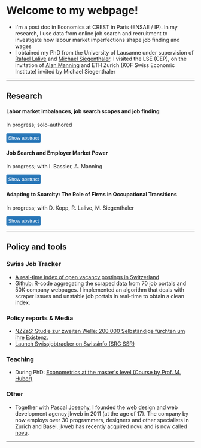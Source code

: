 # Welcome to my webpage!

- I'm a post doc in Economics at CREST in Paris (ENSAE / IP). In my research, I use data from online job search and recruitment to investigate how labour market imperfections shape job finding and wages
- I obtained my PhD from the University of Lausanne under supervision of [Rafael Lalive](https://sites.google.com/site/rafaellalive/) and [Michael Siegenthaler](https://kof.ethz.ch/en/the-institute/kof-divisions/research-division-labour-market-economics.html). I visited the LSE (CEP), on the invitation of [Alan Manning](https://en.wikipedia.org/wiki/Alan_Manning) and ETH Zurich (KOF Swiss Economic Institute) invited by Michael Siegenthaler

***

## Research 


####  Labor market imbalances, job search scopes and job finding
In progress; solo-authored

<button class="show-button" onclick="toggleAbstract('abstract2')">Show abstract</button>
<div id="abstract2" class="abstract">
 This paper investigates how jobseekers adjust the breadth of their search across different segments of the labour market and how such adjustments affect employment outcomes. Imbalances often exist between jobseekers and vacancies in certain occupations or regions, potentially creating opportunities for jobseekers to adjust their search strategies and target segments where demand for them is high.
 I use a unique dataset that combines administrative unemployment records with detailed click data on job postings to measure search scope. I focus on two dimensions of breadth: the distance between a jobseeker’s residence and the posted job, and the local labour market tightness in the commuting zone–occupation segments. A key challenge is that jobseekers self-select into their search strategies. To address this, I exploit exogenous variation in the assignment of jobseekers to caseworkers, whose distinct tendencies influence jobseekers’ subsequent search patterns. I then link these caseworker-induced shifts in search scope to unemployment duration and job quality. My findings suggest that encouraging broader job search or targeting sectors with high labour demand surpluses has measurable effects on reemployment prospects and can alleviate mismatches between labour supply and demand. These results provide policy-relevant insights on how targeted counselling can shape jobseekers’ behaviour and improve labour market efficiency.
 </div>


#### Job Search and Employer Market Power
In progress; with I. Bassier, A. Manning

<button class="show-button" onclick="toggleAbstract('abstract3')">Show abstract</button>
<div id="abstract3" class="abstract">
This paper provides a framework for thinking about how the job search of workers affects the market power of employers. We present a way of thinking about this which encapsulates popular existing models in which employer market power is based on either frictions in labor markets or imperfect substitutability among jobs. We show how this model can be used to compute measures of the extent of employer market power and relates them to popularly used measures of concentration ratios. We use data on the search behaviour of Swiss unemployed to investigate the number of employers being considered by job-seekers using 'clicks' on vacancies to define consideration sets. 
</div>

#### Adapting to Scarcity: The Role of Firms in Occupational Transitions
In progress; with D. Kopp, R. Lalive, M. Siegenthaler

<button class="show-button" onclick="toggleAbstract('abstract1')">Show abstract</button>
<div id="abstract1" class="abstract">
We analyze how overlap in job requirements and labor market conditions affect recruiters' and job seekers' search across occupational boundaries. We leverage unique click data from a job and recruitment platform linked to Swiss unemployment register records. We develop a novel measure of occupational similarity that quantifies the overlap in  job requirements in vacancy postings between and within occupations. Overlap strongly determines job seekers' clicks on jobs in other occupations and recruiters' contacts of candidates from other occupations. 
However, job seekers' last occupation is also important. Job seekers and recruiters are substantially more likely to focus on jobs or candidates in the same occupation than in other occupations with the same overlap. Finally, the importance of the last occupation varies with scarcity. If tightness in an occupation increases, job seekers are less likely to consider switching occupation while recruiters are more inclined to contact candidates from other occupations, particularly those from similar, lower-paying occupations. A key novelty of these analyses is to demonstrate recruiters' important role in moderating job seekers' ability to change occupations.</div>


***

## Policy and tools

### Swiss Job Tracker

- [A real-time index of open vacancy postings in Switzerland](http://swissjobtracker.ch/)
- [Github](https://github.com/swissjobtracker/chjobtracker): R-code aggregating the scraped data from 70 job portals and 50K company webpages. I implemented an algorithm that deals with scraper issues and unstable job portals in real-time to obtain a clean index.

### Policy reports & Media

- [NZZaS: Studie zur zweiten Welle: 200 000 Selbständige fürchten um ihre Existenz](https://nzzas.nzz.ch/wirtschaft/zweite-welle-viele-selbstaendige-fuerchten-um-ihre-existenz-ld.1589295). 
- [Launch Swissjobtracker on Swissinfo (SRG SSR)](https://www.swissinfo.ch/fre/toute-l-actu-en-bref/repli-du-nombre-d-offres-d-emplois-en-d%C3%A9cembre--%C3%A9tude-/48136458)

### Teaching

- During PhD: [Econometrics at the master's level (Course by Prof. M. Huber)](https://hecnet.unil.ch/hec/syllabus/descriptif/2551?dyn_lang=en)

### Other

- Together with Pascal Josephy, I founded the web design and web development agency jkweb in 2011 (at the age of 17). The company by now employs over 30 programmers, designers and other specialists in Zurich and Basel. jkweb has recently acquired novu and is now called [novu](https://novu.ch/). 

***

<script>
    // JavaScript function to toggle visibility
    function toggleAbstract(id) {
        const abstract = document.getElementById(id);
        if (abstract.style.display === "none" || abstract.style.display === "") {
            abstract.style.display = "block";
        } else {
            abstract.style.display = "none";
        }
    }
</script>

<style>
    /* CSS for styling */
    .abstract {
        display: none; /* Abstracts are hidden by default */
        margin: 10px 0;
        padding: 10px;
        background-color: #f9f9f9;
        border: 1px solid #ddd;
    }
    .show-button {
        cursor: pointer;
        background-color: #2776b8;
        color: white;
  padding: 5px;
  border: none;
  border-radius: 3px;
  font-size: 13px;
      }
      
   .show-button:hover {
        background-color: #0056b3;
    }
</style>